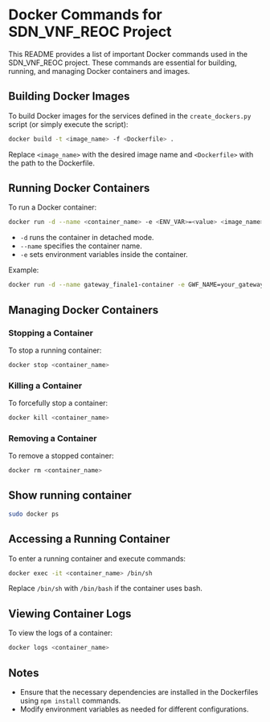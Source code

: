 # Docker Commands for SDN_VNF_REOC Project

This README provides a list of important Docker commands used in the SDN_VNF_REOC project. These commands are essential for building, running, and managing Docker containers and images.

## Building Docker Images

To build Docker images for the services defined in the `create_dockers.py` script (or simply execute the script):

```bash
docker build -t <image_name> -f <Dockerfile> .
```

Replace `<image_name>` with the desired image name and `<Dockerfile>` with the path to the Dockerfile.

## Running Docker Containers

To run a Docker container:

```bash
docker run -d --name <container_name> -e <ENV_VAR>=<value> <image_name>
```

- `-d` runs the container in detached mode.
- `--name` specifies the container name.
- `-e` sets environment variables inside the container.

Example:

```bash
docker run -d --name gateway_finale1-container -e GWF_NAME=your_gateway_name gateway_finale1-image
```

## Managing Docker Containers

### Stopping a Container

To stop a running container:

```bash
docker stop <container_name>
```

### Killing a Container

To forcefully stop a container:

```bash
docker kill <container_name>
```

### Removing a Container

To remove a stopped container:

```bash
docker rm <container_name>
```

## Show running container

```bash
sudo docker ps
```

## Accessing a Running Container

To enter a running container and execute commands:

```bash
docker exec -it <container_name> /bin/sh
```

Replace `/bin/sh` with `/bin/bash` if the container uses bash.

## Viewing Container Logs

To view the logs of a container:

```bash
docker logs <container_name>
```

## Notes

- Ensure that the necessary dependencies are installed in the Dockerfiles using `npm install` commands.
- Modify environment variables as needed for different configurations.
